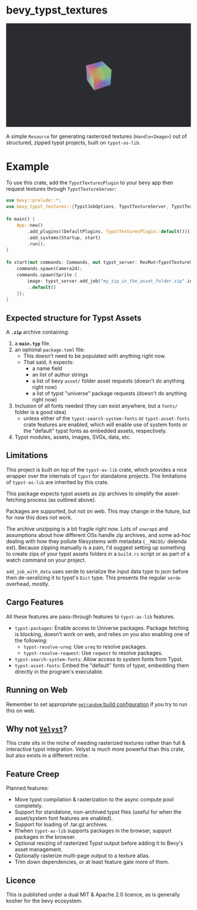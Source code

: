 # bevy_typst_textures

[![](./screenshot.png)](./examples/3d.rs)

A simple `Resource` for generating rasterized textures (`Handle<Image>`) out of structured, zipped typst projects, built on `typst-as-lib`.

# Example

To use this crate, add the `TypstTexturesPlugin` to your bevy app then request textures through `TypstTextureServer`:

```rust
use bevy::prelude::*;
use bevy_typst_textures::{TypstJobOptions, TypstTextureServer, TypstTexturesPlugin};

fn main() {
    App::new()
        .add_plugins((DefaultPlugins, TypstTexturesPlugin::default()))
        .add_systems(Startup, start)
        .run();
}

fn start(mut commands: Commands, mut typst_server: ResMut<TypstTextureServer>) {
    commands.spawn(Camera2d);
    commands.spawn(Sprite {
        image: typst_server.add_job("my_zip_in_the_asset_folder.zip".into(), TypstJobOptions::default()),
        ..default()
    });
}
```

## Expected structure for Typst Assets

A **`.zip`** archive containing:
1. a **`main.typ`** file.
2. an optional `package.toml` file:
    - This doesn't need to be populated with anything right now.
    - That said, it expects:
        - a name field
        - an list of author strings
        - a list of bevy `asset/` folder asset requests (doesn't do anything right now)
        - a list of typst "universe" package requests (doesn't do anything right now)
3. Inclusion of all fonts needed (they can exist anywhere, but a `fonts/` folder is a good idea)
    - unless either of the `typst-search-system-fonts` or `typst-asset-fonts` crate features are enabled, which will enable use of system fonts or the "default" typst fonts as embedded assets, respectively.
4. Typst modules, assets, images, SVGs, data, etc.

## Limitations

This project is built on top of the `typst-as-lib` crate, which provides a nice wrapper over the internals of `typst` for standalone projects. The limitations of `typst-as-lib` are inherited by this crate.

This package expects typst assets as zip archives to simplify the asset-fetching process (as outlined above).

Packages are supported, but not on web. This may change in the future, but for now this does not work.

The archive unzipping is a bit fragile right now. Lots of `unwrap`s and assumptions about how different OSs handle zip archives, and some ad-hoc dealing with how they pollute filesystems with metadata (`__MACOS/` delenda est). Because zipping manually is a pain, I'd suggest setting up something to create zips of your typst assets folders in a `build.rs` script or as part of a watch command on your project.

`add_job_with_data` uses serde to serialize the input data type to json before then de-seralizing it to typst's `Dict` type. This presents the regular `serde` overhead, mostly.

## Cargo Features

All these features are pass-through features to `typst-as-lib` features.

- `typst-packages`: Enable access to Universe packages. Package fetching is blocking, doesn't work on web, and relies on you also enabling one of the following:
    - `typst-resolve-ureq`: Use `ureq` to resolve packages.
    - `typst-resolve-reqwest`: Use `reqwest` to resolve packages.
- `typst-search-system-fonts`: Allow access to system fonts from Typst.
- `typst-asset-fonts`: Embed the "default" fonts of typst, embedding them directly in the program's executable.

## Running on Web

Remember to set appropriate [`getrandom` build configuration](https://docs.rs/getrandom/0.3.3/#webassembly-support) if you try to run this on web.

## Why not [`Velyst`](https://github.com/voxell-tech/velyst)?

This crate sits in the niche of needing rasterized textures rather than full & interactive typst integration. Velyst is much more powerful than this crate, but also exists in a different niche.

## Feature Creep

Planned features:

- Move typst compilation & rasterization to the async compute pool completely.
- Support for standalone, non-archived typst files (useful for when the asset/system font features are enabled).
- Support for loading of .tar.gz archives.
- If/when `typst-as-lib` supports packages in the browser, support packages in the browser.
- Optional resizing of rasterized Typst output before adding it to Bevy's asset management.
- Optionally rasterize multi-page output to a texture atlas.
- Trim down dependencies, or at least feature gate more of them.

## Licence

This is published under a dual MIT & Apache 2.0 licence, as is generally kosher for the bevy ecosystem.